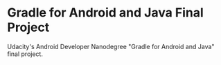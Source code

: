 # Gradle for Android and Java Final Project

Udacity's Android Developer Nanodegree "Gradle for Android and Java" final project.
